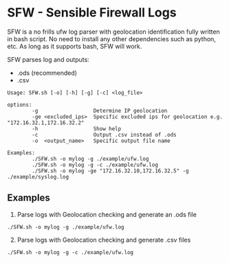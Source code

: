 
# SFW - Sensible Firewall Logs

SFW is a no frills ufw log parser with geolocation identification fully written in bash script. No need to install any other dependencies such as python, etc. As long as it supports bash, SFW will work.

SFW parses log and outputs:
- .ods (recommended)
- .csv 

```
Usage: SFW.sh [-o] [-h] [-g] [-c] <log_file>

options:
        -g                  Determine IP geolocation
        -ge <excluded_ips>  Specific excluded ips for geolocation e.g. "172.16.32.1,172.16.32.2"
        -h                  Show help
        -c                  Output .csv instead of .ods
        -o  <output_name>   Specific output file name

Examples: 
        ./SFW.sh -o mylog -g ./example/ufw.log
        ./SFW.sh -o mylog -g -c ./example/ufw.log
        ./SFW.sh -o mylog -ge "172.16.32.10,172.16.32.5" -g ./example/syslog.log
```

## Examples

1. Parse logs with Geolocation checking and generate an .ods file
```
./SFW.sh -o mylog -g ./example/ufw.log
```

2. Parse logs with Geolocation checking and generate .csv files
```
./SFW.sh -o mylog -g -c ./example/ufw.log
```

